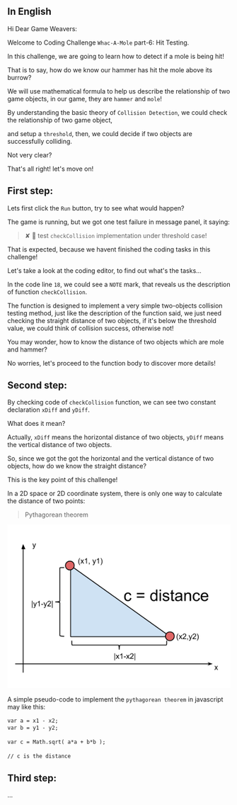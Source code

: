 ## In English

Hi Dear Game Weavers:

Welcome to Coding Challenge `Whac-A-Mole` part-6: Hit Testing.

In this challenge, we are going to learn how to detect if a mole is being hit!

That is to say, how do we know our hammer has hit the mole above its burrow?

We will use mathematical formula to help us describe the relationship of two game objects, in our game, they are `hammer` and `mole`!

By understanding the basic theory of `Collision Detection`, we could check the relationship of two game object, 

and setup a `threshold`, then, we could decide if two objects are successfully colliding.

Not very clear? 

That's all right! let's move on!


## First step: 

Lets first click the `Run` button, try to see what would happen?

The game is running, but we got one test failure in message panel, it saying: 

> ✘ 🤔 test `checkCollision` implementation under threshold case!

That is expected, because we havent finished the coding tasks in this challenge!

Let's take a look at the coding editor, to find out what's the tasks...

In the code line `18`, we could see a `NOTE` mark, that reveals us the description of function `checkCollision`.

The function is designed to implement a very simple two-objects collision testing method, just like the description of the function said, we just need checking the straight distance of two objects, if it's below the threshold value, we could think of collision success, otherwise not!

You may wonder, how to know the distance of two objects which are mole and hammer? 

No worries, let's proceed to the function body to discover more details!

## Second step:

By checking code of `checkCollision` function, we can see two constant declaration `xDiff` and `yDiff`.

What does it mean?

Actually, `xDiff` means the horizontal distance of two objects, `yDiff` means the vertical distance of two objects.

So, since we got the got the horizontal and the vertical distance of two objects, how do we know the straight distance?

This is the key point of this challenge!

In a 2D space or 2D coordinate system, there is only one way to calculate the distance of two points:

> Pythagorean theorem

<img src="https://raw.githubusercontent.com/lwz7512/game-weaver-ast/master/images/stackoverflow_pythagoras_theorem.png" alt="stackoverflow_pythagoras_theorem.png"/>

A simple pseudo-code to implement the `pythagorean theorem` in javascript may like this:

```
var a = x1 - x2;
var b = y1 - y2;

var c = Math.sqrt( a*a + b*b );

// c is the distance
```



## Third step:



...